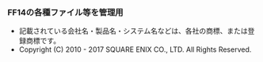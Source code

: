 ### FF14の各種ファイル等を管理用
- 記載されている会社名・製品名・システム名などは、各社の商標、または登録商標です。
- Copyright (C) 2010 - 2017 SQUARE ENIX CO., LTD. All Rights Reserved.